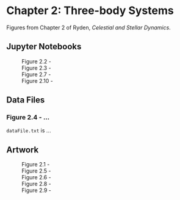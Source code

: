 # Chapter 2: Three-body Systems

Figures from Chapter 2 of Ryden, *Celestial and Stellar Dynamics*.

## Jupyter Notebooks

<dl>
    <dd>Figure 2.2 - 
    <dd>Figure 2.3 - 
    <dd>Figure 2.7 - 
    <dd>Figure 2.10 - 
</dl>

## Data Files

### Figure 2.4 - ...

`dataFile.txt` is ...

## Artwork

<dl>
    <dd>Figure 2.1 - 
    <dd>Figure 2.5 - 
    <dd>Figure 2.6 - 
    <dd>Figure 2.8 - 
    <dd>Figure 2.9 - 
</dl>

